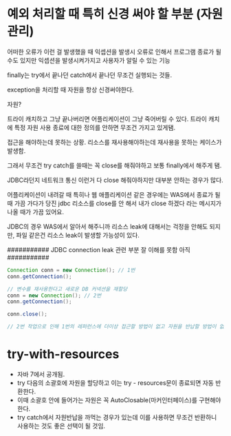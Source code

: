 # 예외 처리할 때 특히 신경 써야 할 부분 (자원 관리)

어떠한 오류가 이런 걸 발생했을 때 익셉션을 발생시 오류로 인해서 프로그램 종료가 될 수도 있지만 익셉션을 발생시켜가지고 사용자가 알릴 수 있는 기능

finally는 try에서 끝나던 catch에서 끝나던 무조건 실행되는 것들.

exception을 처리할 때 자원을 항상 신경써야한다.

자원?

트라이 캐치하고 그냥 끝나버리면 어플리케이션이 그냥 죽어버릴 수 있다. 트라이 캐치에 특정 자원 사용 종료에 대한 정의를 안하면 무조건 가지고 있게됌.

접근을 해야하는데 못하는 상황. 리소스를 재사용해야하는데 재사용을 못하는 케이스가 발생함.

그래서 무조건 try catch를 쓸때는 꼭 close를 해줘야하고 보통 finally에서 해주게 됌.

JDBC라던지 네트워크 통신 이런거 다 close 해줘야하지만 대부분 안하는 경우가 많다.

어플리케이션이 내려갈 때 특히나 웹 애플리케이션 같은 경우에는 WAS에서 종료가 될 때 가끔 가다가 당진 jdbc 리소스를 close를 안 해서 내가 close 하겠다 라는 메시지가 나올 때가 가끔 있어요.

JDBC의 경우 WAS에서 알아서 해주니까 리소스 leak에 대해서는 걱정을 안해도 되지만, 파일 같은건 리소스 leak이 발생할 가능성이 있다.

###########
JDBC connection leak 관련 부분 잘 이해를 못함 아직
###########

```java
Connection conn = new Connection(); // 1번
conn.getConnection();

// 변수를 재사용한다고 새로운 DB 커넥션을 재할당
conn = new Connection(); // 2번
conn.getConnection();

conn.close();

// 2번 작업으로 인해 1번의 레퍼런스에 더이상 접근할 방법이 없고 자원을 반납할 방법이 없고, 이는 resource leak이 발생하는 예시다.
```

# try-with-resources

- 자바 7에서 공개됨.
- try 다음의 소괄호에 자원을 할당하고 이는 try - resources문이 종료되면 자동 반환한다.
- 이때 소괄호 안에 들어가는 자원은 꼭 AutoClosable(마커인터페이스)를 구현해야한다.
- try catch에서 자원반납을 까먹는 경우가 있는데 이를 사용하면 무조건 반환하니 사용하는 것도 좋은 선택이 될 것임.
